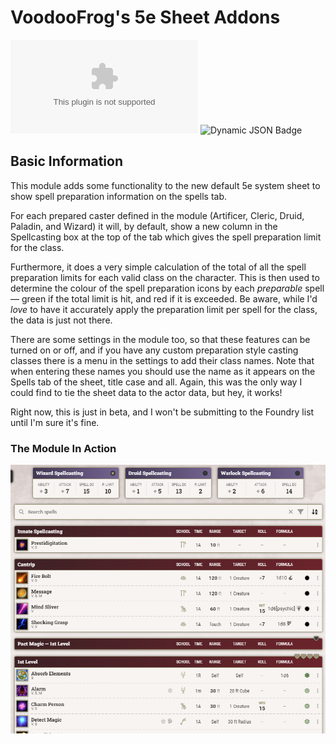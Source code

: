 # VoodooFrog's 5e Sheet Addons

![GitHub Downloads (specific asset, latest release)](https://img.shields.io/github/downloads/voodoofrog/vf-5e-sheet-addons/latest/module.zip?style=for-the-badge&logo=github&label=Downloads%20(Latest%20Release)&color=%2388ff00)
![Dynamic JSON Badge](https://img.shields.io/badge/dynamic/json?url=https%3A%2F%2Fgithub.com%2Fvoodoofrog%2Fvf-5e-sheet-addons%2Freleases%2Fdownload%2F1.0.0-beta.2%2Fmodule.json&query=%24.compatibility.minimum&style=for-the-badge&label=Foundry%20Version&color=%23FF6E20)


## Basic Information

This module adds some functionality to the new default 5e system sheet to show spell preparation information on the spells tab.

For each prepared caster defined in the module (Artificer, Cleric, Druid, Paladin, and Wizard) it will, by default, show a new column in the Spellcasting box at the top of the tab which gives the spell preparation limit for the class.

Furthermore, it does a very simple calculation of the total of all the spell preparation limits for each valid class on the character. This is then used to determine the colour of the spell preparation icons by each _preparable_ spell — green if the total limit is hit, and red if it is exceeded. Be aware, while I'd _love_ to have it accurately apply the preparation limit per spell for the class, the data is just not there.

There are some settings in the module too, so that these features can be turned on or off, and if you have any custom preparation style casting classes there is a menu in the settings to add their class names. Note that when entering these names you should use the name as it appears on the Spells tab of the sheet, title case and all. Again, this was the only way I could find to tie the sheet data to the actor data, but hey, it works!

Right now, this is just in beta, and I won't be submitting to the Foundry list until I'm sure it's fine.


### The Module In Action
![a screenshot of the module in action](screenshot.png)